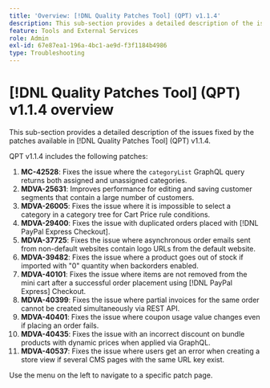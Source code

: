 ```yaml
---
title: 'Overview: [!DNL Quality Patches Tool] (QPT) v1.1.4'
description: This sub-section provides a detailed description of the issues fixed by the patches available in [!DNL Quality Patches Tool] (QPT) v1.1.4.
feature: Tools and External Services
role: Admin
exl-id: 67e87ea1-196a-4bc1-ae9d-f3f1184b4986
type: Troubleshooting
---
```

# [!DNL Quality Patches Tool] (QPT) v1.1.4 overview

This sub-section provides a detailed description of the issues fixed by the patches available in [!DNL Quality Patches Tool] (QPT) v1.1.4.

QPT v1.1.4 includes the following patches:

1. **MC-42528**: Fixes the issue where the `categoryList` GraphQL query returns both assigned and unassigned categories.
1. **MDVA-25631**: Improves performance for editing and saving customer segments that contain a large number of customers.
1. **MDVA-26005**: Fixes the issue where it is impossible to select a category in a category tree for Cart Price rule conditions.
1. **MDVA-29400**: Fixes the issue with duplicated orders placed with [!DNL PayPal Express Checkout].
1. **MDVA-37725**: Fixes the issue where asynchronous order emails sent from non-default websites contain logo URLs from the default website.
1. **MDVA-39482**: Fixes the issue where a product goes out of stock if imported with "0" quantity when backorders enabled.
1. **MDVA-40101**: Fixes the issue where items are not removed from the mini cart after a successful order placement using [!DNL PayPal Express] Checkout.
1. **MDVA-40399**: Fixes the issue where partial invoices for the same order cannot be created simultaneously via REST API.
1. **MDVA-40401**: Fixes the issue where coupon usage value changes even if placing an order fails.
1. **MDVA-40435**: Fixes the issue with an incorrect discount on bundle products with dynamic prices when applied via GraphQL.
1. **MDVA-40537**: Fixes the issue where users get an error when creating a store view if several CMS pages with the same URL key exist.

Use the menu on the left to navigate to a specific patch page.
